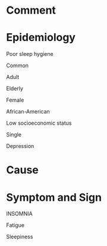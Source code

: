 # Comment

# Epidemiology

Poor sleep hygiene

Common

Adult

Elderly

Female

African-American

Low socioeconomic status

Single

Depression

# Cause

# Symptom and Sign

INSOMNIA

Fatigue

Sleepiness

